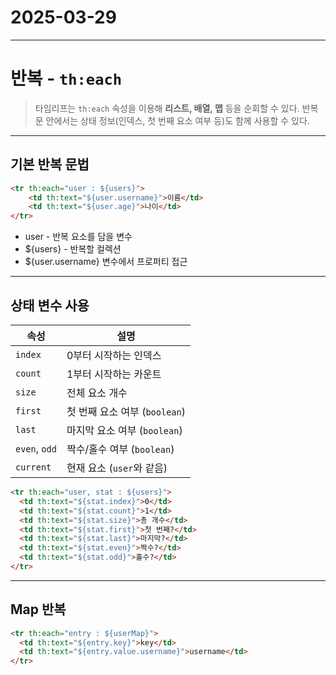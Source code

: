 # 2025-03-29
---

# 반복 - `th:each`
> 타임리프는 `th:each` 속성을 이용해 **리스트, 배열, 맵** 등을 순회할 수 있다.
반복문 안에서는 상태 정보(인덱스, 첫 번째 요소 여부 등)도 함께 사용할 수 있다.

---

## 기본 반복 문법

```html
<tr th:each="user : ${users}">
    <td th:text="${user.username}">이름</td>
    <td th:text="${user.age}">나이</td>
</tr>
```

- user - 반복 요소를 담을 변수
- ${users} - 반복할 컬렉션
- ${user.username} 변수에서 프로퍼티 접근 

--- 

## 상태 변수 사용

| 속성        | 설명                               |
|-------------|------------------------------------|
| `index`     | 0부터 시작하는 인덱스              |
| `count`     | 1부터 시작하는 카운트              |
| `size`      | 전체 요소 개수                     |
| `first`     | 첫 번째 요소 여부 (`boolean`)     |
| `last`      | 마지막 요소 여부 (`boolean`)      |
| `even`, `odd` | 짝수/홀수 여부 (`boolean`)     |
| `current`   | 현재 요소 (`user`와 같음)         |

```html
<tr th:each="user, stat : ${users}">
  <td th:text="${stat.index}">0</td>
  <td th:text="${stat.count}">1</td>
  <td th:text="${stat.size}">총 개수</td>
  <td th:text="${stat.first}">첫 번째?</td>
  <td th:text="${stat.last}">마지막?</td>
  <td th:text="${stat.even}">짝수?</td>
  <td th:text="${stat.odd}">홀수?</td>
</tr>
```

---

## Map 반복
```html
<tr th:each="entry : ${userMap}">
  <td th:text="${entry.key}">key</td>
  <td th:text="${entry.value.username}">username</td>
</tr>
```
